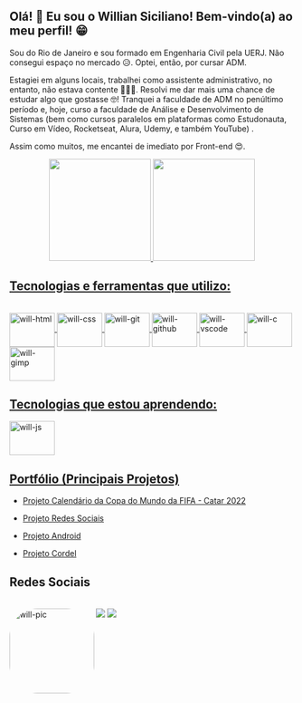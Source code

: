 ## Olá! 👋 Eu sou o Willian Siciliano! Bem-vindo(a) ao meu perfil! 😁

Sou do Rio de Janeiro e sou formado em Engenharia Civil pela UERJ. Não consegui espaço no mercado 😥. Optei, então, por cursar ADM.

Estagiei em alguns locais, trabalhei como assistente administrativo, no entanto, não estava contente 🤷🏾‍♂️. Resolvi me dar mais uma chance de estudar algo que gostasse 🤓! Tranquei a faculdade de ADM no penúltimo período e, hoje, curso a faculdade de Análise e Desenvolvimento de Sistemas (bem como cursos paralelos em plataformas como Estudonauta, Curso em Vídeo, Rocketseat, Alura, Udemy, e também YouTube) . 

Assim como muitos, me encantei de imediato por Front-end 😍.

<div align="center">
  <a href="https://github.com/willsiciliano">
  <img height="180em" src="https://github-readme-stats.vercel.app/api?username=williansiciliano&show_icons=true&theme=dracula&include_all_commits=true&count_private=true"/>
  <img height="180em" src="https://github-readme-stats.vercel.app/api/top-langs/?username=williansiciliano&layout=compact&langs_count=7&theme=dracula"/>
</div>
  
  ## Tecnologias e ferramentas que utilizo: 
  <div style="display: inline_block"><br>
  <img align="center" alt="will-html" height="60" width="80" src="https://cdn.jsdelivr.net/gh/devicons/devicon/icons/html5/html5-original-wordmark.svg">
  <img align="center" alt="will-css" height="60" width="80" src="https://cdn.jsdelivr.net/gh/devicons/devicon/icons/css3/css3-original-wordmark.svg">
  <img align="center" alt="will-git" height="60" width="80" src="https://cdn.jsdelivr.net/gh/devicons/devicon/icons/git/git-original-wordmark.svg">
  <img align="center" alt="will-github" height="60" width="80" src="https://cdn.jsdelivr.net/gh/devicons/devicon/icons/github/github-original-wordmark.svg">
  <img align="center" alt="will-vscode" height="60" width="80" src="https://cdn.jsdelivr.net/gh/devicons/devicon/icons/vscode/vscode-original-wordmark.svg">
  <img align="center" alt="will-c" height="60" width="80" src="https://cdn.jsdelivr.net/gh/devicons/devicon/icons/c/c-original.svg">
  <img align="center" alt="will-gimp" height="60" width="80" src="https://cdn.jsdelivr.net/gh/devicons/devicon/icons/gimp/gimp-original-wordmark.svg">
  
    
  ## Tecnologias que estou aprendendo:   
  <img align="center" alt="will-js" height="60" width="80" src="https://cdn.jsdelivr.net/gh/devicons/devicon/icons/javascript/javascript-original.svg">

  ## Portfólio (Principais Projetos)
  - <a href="https://williansiciliano.github.io/projeto-calendario-copa-2022/">Projeto Calendário da Copa do Mundo da FIFA - Catar 2022</a>
  
  - <a href="https://williansiciliano.github.io/projeto-social/">Projeto Redes Sociais</a>
  
  - <a href="https://williansiciliano.github.io/projeto-android/">Projeto Android</a>
  
  - <a href="https://williansiciliano.github.io/projeto-cordel/">Projeto Cordel</a>
  
  
  ## Redes Sociais
    
  <div style="display: inline_block"><br> 
  <a href="https://www.instagram.com/williansiciliano/" target="_blank"><img src="https://img.shields.io/badge/-Instagram-%23E4405F?style=for-the-badge&logo=instagram&logoColor=white" target="_blank"></a>
  <a href="https://www.linkedin.com/in/willian-siciliano/" target="_blank"><img src="https://img.shields.io/badge/-LinkedIn-%230077B5?style=for-the-badge&logo=linkedin&logoColor=white" target="_blank"></a> 
    
  <img align="left" alt="will-pic" height="150" style="border-radius:50px;"        src="https://cdn.discordapp.com/attachments/605480480917291060/1026391182038802432/caractura_will_anime.png">
    
  </div>
  
  
  
  
